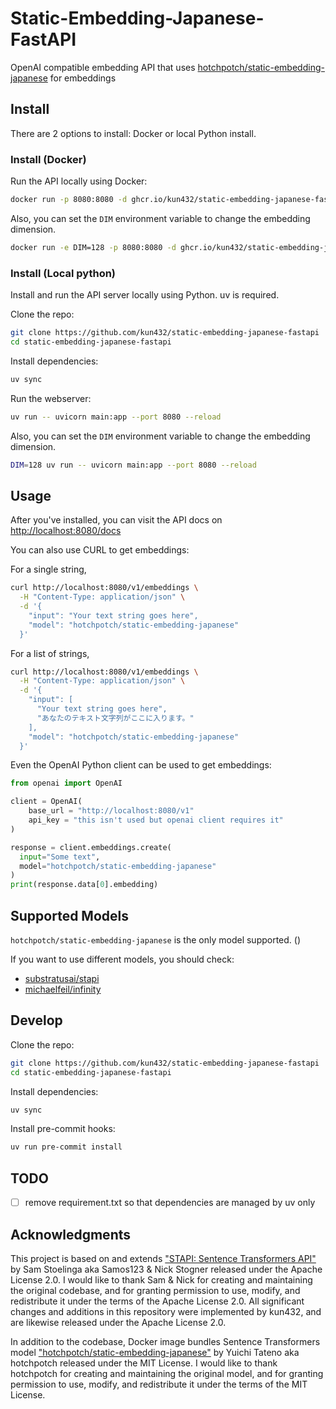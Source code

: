 # Static-Embedding-Japanese-FastAPI

OpenAI compatible embedding API that uses [hotchpotch/static-embedding-japanese](https://huggingface.co/hotchpotch/static-embedding-japanese) for embeddings

## Install

There are 2 options to install: Docker or local Python install.

### Install (Docker)

Run the API locally using Docker:

```bash
docker run -p 8080:8080 -d ghcr.io/kun432/static-embedding-japanese-fastapi:v0.0.2
```

Also, you can set the `DIM` environment variable to change the embedding dimension.

```bash
docker run -e DIM=128 -p 8080:8080 -d ghcr.io/kun432/static-embedding-japanese-fastapi:v0.0.2
```

### Install (Local python)

Install and run the API server locally using Python. uv is required.

Clone the repo:

```bash
git clone https://github.com/kun432/static-embedding-japanese-fastapi
cd static-embedding-japanese-fastapi
```

Install dependencies:

```bash
uv sync
```

Run the webserver:

```bash
uv run -- uvicorn main:app --port 8080 --reload
```

Also, you can set the `DIM` environment variable to change the embedding dimension.

```bash
DIM=128 uv run -- uvicorn main:app --port 8080 --reload
```

## Usage

After you've installed, you can visit the API docs on [http://localhost:8080/docs](http://localhost:8080/docs)

You can also use CURL to get embeddings:

For a single string,

```bash
curl http://localhost:8080/v1/embeddings \
  -H "Content-Type: application/json" \
  -d '{
    "input": "Your text string goes here",
    "model": "hotchpotch/static-embedding-japanese"
  }'
```

For a list of strings,

```bash
curl http://localhost:8080/v1/embeddings \
  -H "Content-Type: application/json" \
  -d '{
    "input": [
      "Your text string goes here",
      "あなたのテキスト文字列がここに入ります。"
    ],
    "model": "hotchpotch/static-embedding-japanese"
  }'
```

Even the OpenAI Python client can be used to get embeddings:

```python
from openai import OpenAI

client = OpenAI(
    base_url = "http://localhost:8080/v1"
    api_key = "this isn't used but openai client requires it"
)

response = client.embeddings.create(
  input="Some text",
  model="hotchpotch/static-embedding-japanese"
)
print(response.data[0].embedding)
```

## Supported Models

`hotchpotch/static-embedding-japanese` is the only model supported. ()

If you want to use different models, you should check:

- [substratusai/stapi](https://github.com/substratusai/stapi)
- [michaelfeil/infinity](https://github.com/michaelfeil/infinity)

## Develop

Clone the repo:

```bash
git clone https://github.com/kun432/static-embedding-japanese-fastapi
cd static-embedding-japanese-fastapi
```

Install dependencies:

```bash
uv sync
```

Install pre-commit hooks:

```bash
uv run pre-commit install
```

## TODO

- [ ] remove requirement.txt so that dependencies are managed by uv only

## Acknowledgments

This project is based on and extends ["STAPI: Sentence Transformers API"](https://github.com/substratusai/stapi) by Sam Stoelinga aka Samos123 & Nick Stogner released under the Apache License 2.0.
I would like to thank Sam & Nick for creating and maintaining the original codebase, and for granting permission to use, modify, and redistribute it under the terms of the Apache License 2.0.
All significant changes and additions in this repository were implemented by kun432, and are likewise released under the Apache License 2.0.

In addition to the codebase, Docker image bundles Sentence Transformers model ["hotchpotch/static-embedding-japanese"](https://huggingface.co/hotchpotch/static-embedding-japanese) by Yuichi Tateno aka hotchpotch released under the MIT License.
I would like to thank hotchpotch for creating and maintaining the original model, and for granting permission to use, modify, and redistribute it under the terms of the MIT License.
